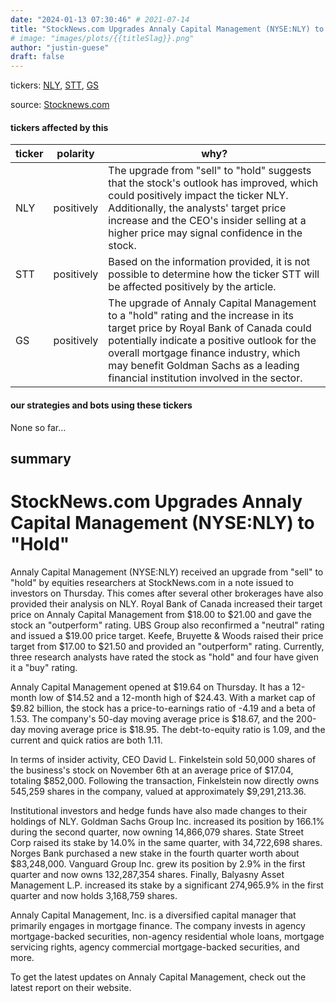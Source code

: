 ```yaml
---
date: "2024-01-13 07:30:46" # 2021-07-14
title: "StockNews.com Upgrades Annaly Capital Management (NYSE:NLY) to Hold - Positive Outlook for Investors"
# image: "images/plots/{{titleSlag}}.png"
author: "justin-guese"
draft: false
---
```

tickers: <a href='https://finance.yahoo.com/quote/NLY' target='_blank'>NLY</a>, <a href='https://finance.yahoo.com/quote/STT' target='_blank'>STT</a>, <a href='https://finance.yahoo.com/quote/GS' target='_blank'>GS</a> 

source: <a href='https://www.defenseworld.net/2024/01/13/stocknews-com-upgrades-annaly-capital-management-nysenly-to-hold.html' target='_blank'>Stocknews.com</a>

#### tickers affected by this

| ticker | polarity | why? |
|------------|------------|------------|
| NLY | positively | The upgrade from "sell" to "hold" suggests that the stock's outlook has improved, which could positively impact the ticker NLY. Additionally, the analysts' target price increase and the CEO's insider selling at a higher price may signal confidence in the stock. |
| STT | positively | Based on the information provided, it is not possible to determine how the ticker STT will be affected positively by the article. |
| GS | positively | The upgrade of Annaly Capital Management to a "hold" rating and the increase in its target price by Royal Bank of Canada could potentially indicate a positive outlook for the overall mortgage finance industry, which may benefit Goldman Sachs as a leading financial institution involved in the sector. |



#### our strategies and bots using these tickers

None so far...

## summary

# StockNews.com Upgrades Annaly Capital Management (NYSE:NLY) to "Hold"

Annaly Capital Management (NYSE:NLY) received an upgrade from "sell" to "hold" by equities researchers at StockNews.com in a note issued to investors on Thursday. This comes after several other brokerages have also provided their analysis on NLY. Royal Bank of Canada increased their target price on Annaly Capital Management from $18.00 to $21.00 and gave the stock an "outperform" rating. UBS Group also reconfirmed a "neutral" rating and issued a $19.00 price target. Keefe, Bruyette & Woods raised their price target from $17.00 to $21.50 and provided an "outperform" rating. Currently, three research analysts have rated the stock as "hold" and four have given it a "buy" rating. 

Annaly Capital Management opened at $19.64 on Thursday. It has a 12-month low of $14.52 and a 12-month high of $24.43. With a market cap of $9.82 billion, the stock has a price-to-earnings ratio of -4.19 and a beta of 1.53. The company's 50-day moving average price is $18.67, and the 200-day moving average price is $18.95. The debt-to-equity ratio is 1.09, and the current and quick ratios are both 1.11.

In terms of insider activity, CEO David L. Finkelstein sold 50,000 shares of the business's stock on November 6th at an average price of $17.04, totaling $852,000. Following the transaction, Finkelstein now directly owns 545,259 shares in the company, valued at approximately $9,291,213.36. 

Institutional investors and hedge funds have also made changes to their holdings of NLY. Goldman Sachs Group Inc. increased its position by 166.1% during the second quarter, now owning 14,866,079 shares. State Street Corp raised its stake by 14.0% in the same quarter, with 34,722,698 shares. Norges Bank purchased a new stake in the fourth quarter worth about $83,248,000. Vanguard Group Inc. grew its position by 2.9% in the first quarter and now owns 132,287,354 shares. Finally, Balyasny Asset Management L.P. increased its stake by a significant 274,965.9% in the first quarter and now holds 3,168,759 shares.

Annaly Capital Management, Inc. is a diversified capital manager that primarily engages in mortgage finance. The company invests in agency mortgage-backed securities, non-agency residential whole loans, mortgage servicing rights, agency commercial mortgage-backed securities, and more.

To get the latest updates on Annaly Capital Management, check out the latest report on their website.